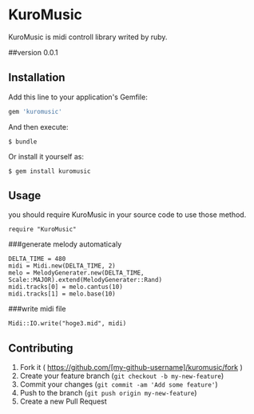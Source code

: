 # KuroMusic

KuroMusic is midi controll library writed by ruby.

##version
0.0.1

## Installation

Add this line to your application's Gemfile:

```ruby
gem 'kuromusic'
```

And then execute:

    $ bundle

Or install it yourself as:

    $ gem install kuromusic

## Usage

you should require KuroMusic in your source code to use those method.
```ruby:
require "KuroMusic"
```

###generate melody automaticaly
```ruby:
DELTA_TIME = 480
midi = Midi.new(DELTA_TIME, 2)
melo = MelodyGenerater.new(DELTA_TIME, Scale::MAJOR).extend(MelodyGenerater::Rand)
midi.tracks[0] = melo.cantus(10)
midi.tracks[1] = melo.base(10)
```

###write midi file
```ruby:
Midi::IO.write("hoge3.mid", midi)
```

## Contributing

1. Fork it ( https://github.com/[my-github-username]/kuromusic/fork )
2. Create your feature branch (`git checkout -b my-new-feature`)
3. Commit your changes (`git commit -am 'Add some feature'`)
4. Push to the branch (`git push origin my-new-feature`)
5. Create a new Pull Request
